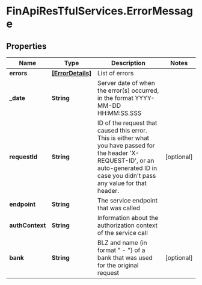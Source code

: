 # FinApiResTfulServices.ErrorMessage

## Properties
Name | Type | Description | Notes
------------ | ------------- | ------------- | -------------
**errors** | [**[ErrorDetails]**](ErrorDetails.md) | List of errors | 
**_date** | **String** | Server date of when the error(s) occurred, in the format YYYY-MM-DD HH:MM:SS.SSS | 
**requestId** | **String** | ID of the request that caused this error. This is either what you have passed for the header 'X-REQUEST-ID', or an auto-generated ID in case you didn't pass any value for that header. | [optional] 
**endpoint** | **String** | The service endpoint that was called | 
**authContext** | **String** | Information about the authorization context of the service call | 
**bank** | **String** | BLZ and name (in format \"<BLZ> - <name>\") of a bank that was used for the original request | [optional] 


